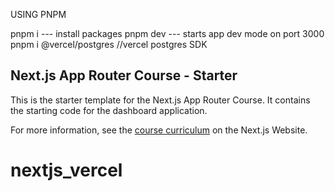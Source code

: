 USING PNPM

pnpm i  --- install packages
pnpm dev --- starts app dev mode on port 3000
pnpm i @vercel/postgres //vercel postgres SDK


## Next.js App Router Course - Starter

This is the starter template for the Next.js App Router Course. It contains the starting code for the dashboard application.

For more information, see the [course curriculum](https://nextjs.org/learn) on the Next.js Website.
# nextjs_vercel

